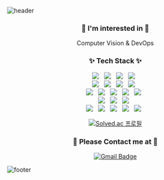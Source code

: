 <!--
**Si-jeong/Si-jeong** is a ✨ _special_ ✨ repository because its `README.md` (this file) appears on your GitHub profile.

Here are some ideas to get you started:

- 🔭 I’m currently working on ...
- 🌱 I’m currently learning ...
- 👯 I’m looking to collaborate on ...
- 🤔 I’m looking for help with ...
- 💬 Ask me about ...
- 📫 How to reach me: ...
- 😄 Pronouns: ...
- ⚡ Fun fact: ...
분홍: 1, 12
다홍: 3, 5, 25
살구: 3
갈색: 16, 20
베이지: 17
노랑: 11, 21, 24
초록: 14
연두: 26, 6, 10
민트: 0, 7, 8
하늘: 4, 9
: 18, 27, 28
찐그레이: 19
-->
![header](https://capsule-render.vercel.app/api?type=slice&section=header&color=30D5C8&customColorList=21&height=150&animation=fadeIn&text=Hi,%20I'm%20Si-jeong%20&rotate=10&fontColor=fff&fontSize=40&fontAlign=60&fontAlignY=35)

<div align="center">
  <h3> 🔭 I'm interested in 🔭 </h3>
  Computer Vision & DevOps
</div>

<!-- https://simpleicons.org/?q=sass -->
<h3 align="center"><b>✨ Tech Stack ✨</b></h3>
<p align="center">
<img src="https://img.shields.io/badge/JavaScript-F7DF1E?style=flat-square&logo=JavaScript&logoColor=white"/></a> &nbsp  
<img src="https://img.shields.io/badge/HTML5-E34F26?style=flat-square&logo=HTML5&logoColor=white"/></a> &nbsp  
<img src="https://img.shields.io/badge/CSS3-1572B6?style=flat-square&logo=CSS3&logoColor=white"/></a> &nbsp  
<img src="https://img.shields.io/badge/NGINX-009639?style=flat-square&logo=NGINX&logoColor=white"/></a> &nbsp  
</br>
<img src="https://img.shields.io/badge/Python-3766AB?style=flat-square&logo=Python&logoColor=white"/></a> &nbsp  
<img src="https://img.shields.io/badge/C-A8B9CC?style=flat-square&logo=C&logoColor=white"/></a> &nbsp  
<img src="https://img.shields.io/badge/C++-00599C?style=flat-square&logo=c%2B%2B&logoColor=white"/></a> &nbsp  
<img src="https://img.shields.io/badge/Java-007396?style=flat-square&logo=Java&logoColor=white"/></a> &nbsp  
</br>
<img src="https://img.shields.io/badge/PHP-777BB4?style=flat-square&logo=PHP&logoColor=white"/></a> &nbsp
<img src="https://img.shields.io/badge/Flask-000000?style=flat-square&logo=Flask&logoColor=white"/></a> &nbsp 
<img src="https://img.shields.io/badge/MySQL-4479A1?style=flat-square&logo=MySQL&logoColor=white"/></a> &nbsp 
<img src="https://img.shields.io/badge/MongoDB-47A248?style=flat-square&logo=MongoDB&logoColor=white"/></a> &nbsp 
<img src="https://img.shields.io/badge/Docker-2496ED?style=flat-square&logo=Docker&logoColor=white"/></a> &nbsp
</br>
<img src="https://img.shields.io/badge/Pytorch-EE4C2C?style=flat-square&logo=Pytorch&logoColor=white"/></a> &nbsp     
<img src="https://img.shields.io/badge/TensorFlow-FF6F00?style=flat-square&logo=TensorFlow&logoColor=white"/></a> &nbsp 
<img src="https://img.shields.io/badge/YOLO-00FFFF?style=flat-square&logo=YOLO&logoColor=white"/></a> &nbsp
</br>
<img src="https://img.shields.io/badge/Ubuntu-E95420?style=flat-square&logo=Ubuntu&logoColor=white"/></a> &nbsp  
<img src="https://img.shields.io/badge/OpenCV-5C3EE8?style=flat-square&logo=OpenCV&logoColor=white"/></a> &nbsp
<img src="https://img.shields.io/badge/OpenGL-5586A4?style=flat-square&logo=OpenGL&logoColor=white"/></a> &nbsp  
<img src="https://img.shields.io/badge/Amazon AWS-232F3E?style=flat-square&logo=Amazon%20AWS&logoColor=white"/></a> &nbsp 
<img src="https://img.shields.io/badge/Apache%20Hadoop-66CCFF?style=flat-square&logo=ApacheHadoop&logoColor=white"/></a> &nbsp 


</p>

<div align="center">

[![Solved.ac
프로필](http://mazassumnida.wtf/api/v2/generate_badge?boj=ssonge413)](https://solved.ac/ssonge413)

</div>

<div align="center">
<h3><b> 🐳 Please Contact me at 🐠 </b></h3>

[![Gmail Badge](https://img.shields.io/badge/Gmail-EA4335?style=flat-square&logo=Gmail&logoColor=white&link=mailto:ssonge413@gmail.com)](mailto:ssonge413@gmail.com)
 
</div>

![footer](https://capsule-render.vercel.app/api?type=wave&section=footer&color=CAFCEA&customColorList=21&height=150)
